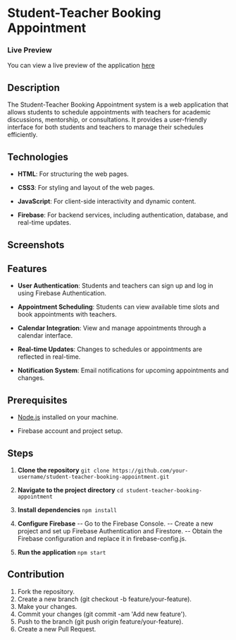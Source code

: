 # Student-Teacher Booking Appointment 

### Live Preview
You can view a live preview of the application [here](https://renuckam.github.io/Student-Teacher-Booking-Appointment/)

## Description

The Student-Teacher Booking Appointment system is a web application that allows students to schedule appointments with teachers for academic discussions, mentorship, or consultations. It provides a user-friendly interface for both students and teachers to manage their schedules efficiently. 

## Technologies
- **HTML**: For structuring the web pages.
  
- **CSS3**: For styling and layout of the web pages.
  
- **JavaScript**: For client-side interactivity and dynamic content.
  
- **Firebase**: For backend services, including authentication, database, and real-time updates.

## Screenshots

## Features
- **User Authentication**: Students and teachers can sign up and log in using Firebase Authentication.
  
- **Appointment Scheduling**: Students can view available time slots and book appointments with teachers.
  
- **Calendar Integration**: View and manage appointments through a calendar interface.
  
- **Real-time Updates**: Changes to schedules or appointments are reflected in real-time.
  
- **Notification System**: Email notifications for upcoming appointments and changes.

## Prerequisites
- [Node.js](https://nodejs.org/) installed on your machine.
  
- Firebase account and project setup.

## Steps
1. **Clone the repository**
   ``
   git clone https://github.com/your-username/student-teacher-booking-appointment.git ``

2.  **Navigate to the project directory**
    ``
    cd student-teacher-booking-appointment ``

3.  **Install dependencies**
   ``
    npm install ``

4.  **Configure Firebase**
   -- Go to the Firebase Console.
   -- Create a new project and set up Firebase Authentication and Firestore.
   -- Obtain the Firebase configuration and replace it in firebase-config.js.

5.  **Run the application**
    ``
    npm start ``

## Contribution

 1. Fork the repository.
 2. Create a new branch (git checkout -b feature/your-feature).
 3. Make your changes.
 4. Commit your changes (git commit -am 'Add new feature').
 5. Push to the branch (git push origin feature/your-feature).
 6. Create a new Pull Request.
